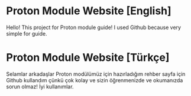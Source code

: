 # Proton Module Website [English]
Hello! This project for Proton module guide!
I used Github because very simple for guide.

# Proton Module Website [Türkçe]
Selamlar arkadaşlar Proton modülümüz için hazırladığım rehber sayfa için
Github kullandım çünkü çok kolay ve sizin öğrenmenizde ve okumanızda sorun olmaz! 
İyi kullanımlar.
